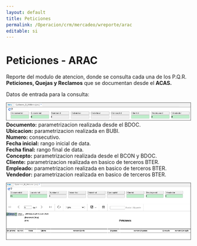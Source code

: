 ```yaml
---
layout: default  
title: Peticiones  
permalink: /Operacion/crm/mercadeo/wreporte/arac  
editable: si  
---
```


# Peticiones - ARAC  

Reporte del modulo de atencion, donde se consulta cada una de los P.Q.R. **Peticiones, Quejas y Reclamos** que se documentan desde el **ACAS.**   


Datos de entrada para la consulta:  

![](ARAC1.png)  
**Documento:**  parametrizacion realizada desde el BDOC.  
**Ubicacion:**   parametrizacion realizada en BUBI.  
**Numero:**  consecutivo.  
**Fecha inicial:**  rango inicial de data.  
**Fecha final:** rango final de data.  
**Concepto:**   parametrizacion realizada desde el BCON y BDOC.   
**Cliente:**  parametrizacion realizada en basico de terceros BTER.   
**Empleado:**  parametrizacion realizada en basico de terceros BTER.  
**Vendedor:** parametrizacion realizada en basico de terceros BTER.  


![](ARAC2.png)  







